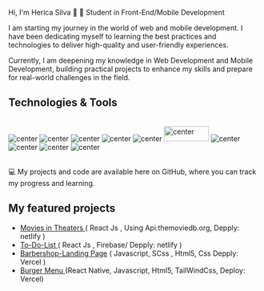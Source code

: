  Hi, I'm Herica Silva 👋
📱 Student in Front-End/Mobile Development

I am starting my journey in the world of web and mobile development. I have been dedicating myself to learning the best practices and technologies to deliver high-quality and user-friendly experiences.

Currently, I am deepening my knowledge in Web Development and Mobile Development, building practical projects to enhance my skills and prepare for real-world challenges in the field.

## Technologies & Tools

<div style="display: inline_block"><br/>
<img alt="center" alt="Css3" src="https://img.shields.io/badge/CSS3-1572B6?style=for-the-badge&logo=css3&logoColor=white" />
<img alt="center" alt="html5" src="https://img.shields.io/badge/HTML5-E34F26?style=for-the-badge&logo=html5&logoColor=white" />
<img alt="center" alt="Javascript" src="https://img.shields.io/badge/JavaScript-F7DF1E?style=for-the-badge&logo=javascript&logoColor=black" />
<img alt="center" alt="React Native" src="https://img.shields.io/badge/React_Native-20232A?style=for-the-badge&logo=react&logoColor=61DAFB" />
<img alt="center" alt="TailwindCSS" src="https://img.shields.io/badge/TailwindCSS-38B2AC?style=for-the-badge&logo=tailwind-css&logoColor=white" />
<img alt="center" alt="Firebase" src="https://firebase.google.com/downloads/brand-guidelines/PNG/logo-standard.png"alt="Firebase" width="90" height="30" />
<img alt="center" alt="Firebase" src="https://img.shields.io/badge/React-20232A?style=for-the-badge&logo=react&logoColor=61DAFB" />
<img alt="center" alt="Firebase" src="https://img.shields.io/badge/Node.js-43853D?style=for-the-badge&logo=node.js&logoColor=white" />
<img alt="center" alt="Firebase" src="https://img.shields.io/badge/Next.js-000000?style=for-the-badge&logo=next.js&logoColor=white" />
<img alt="center" alt="Firebase" src="https://img.shields.io/badge/TypeScript-007ACC?style=for-the-badge&logo=typescript&logoColor=white" />

 
<div><br/>

💻 My projects and code are available here on GitHub, where you can track my progress and learning.

## My featured projects
- [Movies in Theaters ]( https://primeflix-movie-now.netlify.app) ( React Js , Using Api:themoviedb.org, Depply: netlify )
- [To-Do-List ](https://projeto-fire-agenda.netlify.app/) ( React Js , Firebase/ Depply: netlify )
- [Barbershop-Landing Page](https://projeto-barber-two.vercel.app/) ( Javascript, SCss , Html5, Css Depply: Vercel )
- [Burger Menu ]( https://projeto-hamburgueria-eta-orcin.vercel.app/) (React Native, Javascript, Html5, TailWindCss, Deploy: Vercel)


